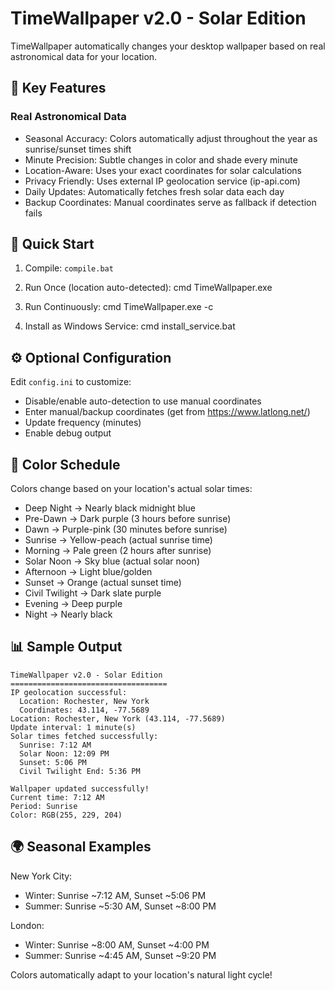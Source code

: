 # TimeWallpaper v2.0 - Solar Edition

TimeWallpaper automatically changes your desktop wallpaper based on real astronomical data for your location.


## 🌟 Key Features

### Real Astronomical Data
- Seasonal Accuracy: Colors automatically adjust throughout the year as sunrise/sunset times shift
- Minute Precision: Subtle changes in color and shade every minute
- Location-Aware: Uses your exact coordinates for solar calculations
- Privacy Friendly: Uses external IP geolocation service (ip-api.com)
- Daily Updates: Automatically fetches fresh solar data each day
- Backup Coordinates: Manual coordinates serve as fallback if detection fails


## 🚀 Quick Start

1. Compile: `compile.bat`

2. Run Once (location auto-detected):
   cmd
   TimeWallpaper.exe
   
3. Run Continuously:
   cmd
   TimeWallpaper.exe -c
   
4. Install as Windows Service:
   cmd
   install_service.bat


## ⚙️ Optional Configuration

Edit `config.ini` to customize:

- Disable/enable auto-detection to use manual coordinates
- Enter manual/backup coordinates (get from https://www.latlong.net/)
- Update frequency (minutes)
- Enable debug output


## 🌅 Color Schedule

Colors change based on your location's actual solar times:

- Deep Night → Nearly black midnight blue
- Pre-Dawn → Dark purple (3 hours before sunrise)
- Dawn → Purple-pink (30 minutes before sunrise) 
- Sunrise → Yellow-peach (actual sunrise time)
- Morning → Pale green (2 hours after sunrise)
- Solar Noon → Sky blue (actual solar noon)
- Afternoon → Light blue/golden
- Sunset → Orange (actual sunset time)
- Civil Twilight → Dark slate purple
- Evening → Deep purple
- Night → Nearly black


## 📊 Sample Output
```
TimeWallpaper v2.0 - Solar Edition
===================================
IP geolocation successful:
  Location: Rochester, New York
  Coordinates: 43.114, -77.5689
Location: Rochester, New York (43.114, -77.5689)
Update interval: 1 minute(s)
Solar times fetched successfully:
  Sunrise: 7:12 AM
  Solar Noon: 12:09 PM  
  Sunset: 5:06 PM
  Civil Twilight End: 5:36 PM

Wallpaper updated successfully!
Current time: 7:12 AM
Period: Sunrise
Color: RGB(255, 229, 204)
```

## 🌍 Seasonal Examples

New York City:
- Winter: Sunrise ~7:12 AM, Sunset ~5:06 PM
- Summer: Sunrise ~5:30 AM, Sunset ~8:00 PM

London:  
- Winter: Sunrise ~8:00 AM, Sunset ~4:00 PM
- Summer: Sunrise ~4:45 AM, Sunset ~9:20 PM

Colors automatically adapt to your location's natural light cycle!

